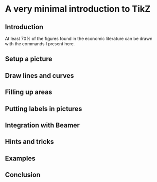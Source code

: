 # A very minimal introduction to TikZ

## Introduction

At least 70% of the figures found in the economic literature can be drawn with the commands I present here.


## Setup a picture

## Draw lines and curves


## Filling up areas


## Putting labels in pictures


## Integration with Beamer


## Hints and tricks


## Examples



## Conclusion
